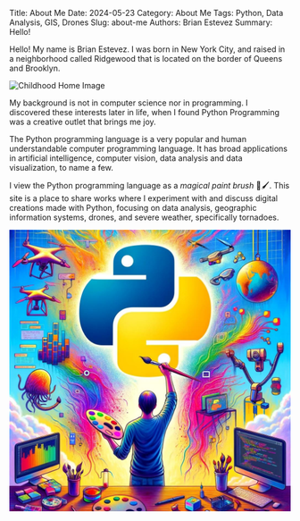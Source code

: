 Title: About Me
Date: 2024-05-23
Category: About Me
Tags: Python, Data Analysis, GIS, Drones
Slug: about-me
Authors: Brian Estevez
Summary: Hello!

Hello! My name is Brian Estevez. I was born in New York City, and raised in a neighborhood called Ridgewood that is located on the border of Queens and Brooklyn. 


![Childhood Home Image](https://ssl.cdn-redfin.com/photo/269/bigphoto/719/2995719_7.jpg)



My background is not in computer science nor in programming. I discovered these interests later in life, when I found Python Programming was a creative outlet that brings me joy.

The Python programming language is a very popular and human understandable computer programming language. It has broad applications in artificial intelligence, computer vision, data analysis and data visualization, to name a few.  

I view the Python programming language as a *magical paint brush* 🎨🖌. This site is a place to share works where I experiment with and discuss digital creations made with Python, focusing on data analysis, geographic information systems, drones, and severe weather, specifically tornadoes. 

![Python as Creative Self Expression Image](https://github.com/estevezb/Fly-in-the-Ointment/blob/main/content/pages/Python_Creative_Self_Expression.jpg?raw=true)